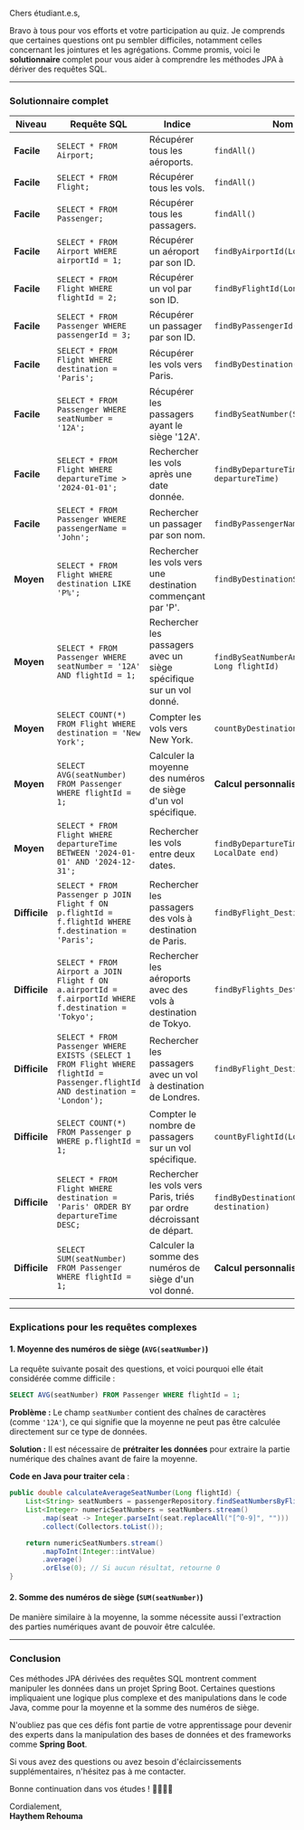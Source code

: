 Chers étudiant.e.s,

Bravo à tous pour vos efforts et votre participation au quiz. Je comprends que certaines questions ont pu sembler difficiles, notamment celles concernant les jointures et les agrégations. Comme promis, voici le **solutionnaire** complet pour vous aider à comprendre les méthodes JPA à dériver des requêtes SQL.

---

### Solutionnaire complet

| **Niveau**   | **Requête SQL**                                                                                                                               | **Indice**                                                          | **Nom de la méthode JPA**                           |
|--------------|------------------------------------------------------------------------------------------------------------------------------------------------|----------------------------------------------------------------------|-----------------------------------------------------|
| **Facile**   | `SELECT * FROM Airport;`                                                                                                                       | Récupérer tous les aéroports.                                         | `findAll()`                                         |
| **Facile**   | `SELECT * FROM Flight;`                                                                                                                        | Récupérer tous les vols.                                              | `findAll()`                                         |
| **Facile**   | `SELECT * FROM Passenger;`                                                                                                                     | Récupérer tous les passagers.                                         | `findAll()`                                         |
| **Facile**   | `SELECT * FROM Airport WHERE airportId = 1;`                                                                                                   | Récupérer un aéroport par son ID.                                     | `findByAirportId(Long airportId)`                   |
| **Facile**   | `SELECT * FROM Flight WHERE flightId = 2;`                                                                                                     | Récupérer un vol par son ID.                                          | `findByFlightId(Long flightId)`                     |
| **Facile**   | `SELECT * FROM Passenger WHERE passengerId = 3;`                                                                                               | Récupérer un passager par son ID.                                     | `findByPassengerId(Long passengerId)`               |
| **Facile**   | `SELECT * FROM Flight WHERE destination = 'Paris';`                                                                                            | Récupérer les vols vers Paris.                                        | `findByDestination(String destination)`             |
| **Facile**   | `SELECT * FROM Passenger WHERE seatNumber = '12A';`                                                                                            | Récupérer les passagers ayant le siège '12A'.                         | `findBySeatNumber(String seatNumber)`               |
| **Facile**   | `SELECT * FROM Flight WHERE departureTime > '2024-01-01';`                                                                                     | Rechercher les vols après une date donnée.                            | `findByDepartureTimeAfter(LocalDate departureTime)` |
| **Facile**   | `SELECT * FROM Passenger WHERE passengerName = 'John';`                                                                                        | Rechercher un passager par son nom.                                   | `findByPassengerName(String passengerName)`         |
| **Moyen**    | `SELECT * FROM Flight WHERE destination LIKE 'P%';`                                                                                            | Rechercher les vols vers une destination commençant par 'P'.          | `findByDestinationStartingWith(String prefix)`      |
| **Moyen**    | `SELECT * FROM Passenger WHERE seatNumber = '12A' AND flightId = 1;`                                                                           | Rechercher les passagers avec un siège spécifique sur un vol donné.   | `findBySeatNumberAndFlightId(String seatNumber, Long flightId)` |
| **Moyen**    | `SELECT COUNT(*) FROM Flight WHERE destination = 'New York';`                                                                                  | Compter les vols vers New York.                                       | `countByDestination(String destination)`            |
| **Moyen**    | `SELECT AVG(seatNumber) FROM Passenger WHERE flightId = 1;`                                                                                    | Calculer la moyenne des numéros de siège d'un vol spécifique.         | **Calcul personnalisé nécessaire (voir ci-dessous)** |
| **Moyen**    | `SELECT * FROM Flight WHERE departureTime BETWEEN '2024-01-01' AND '2024-12-31';`                                                              | Rechercher les vols entre deux dates.                                 | `findByDepartureTimeBetween(LocalDate start, LocalDate end)` |
| **Difficile**| `SELECT * FROM Passenger p JOIN Flight f ON p.flightId = f.flightId WHERE f.destination = 'Paris';`                                              | Rechercher les passagers des vols à destination de Paris.             | `findByFlight_Destination(String destination)`      |
| **Difficile**| `SELECT * FROM Airport a JOIN Flight f ON a.airportId = f.airportId WHERE f.destination = 'Tokyo';`                                             | Rechercher les aéroports avec des vols à destination de Tokyo.        | `findByFlights_Destination(String destination)`     |
| **Difficile**| `SELECT * FROM Passenger WHERE EXISTS (SELECT 1 FROM Flight WHERE flightId = Passenger.flightId AND destination = 'London');`                   | Rechercher les passagers avec un vol à destination de Londres.        | `findByFlight_Destination(String destination)`      |
| **Difficile**| `SELECT COUNT(*) FROM Passenger p WHERE p.flightId = 1;`                                                                                       | Compter le nombre de passagers sur un vol spécifique.                 | `countByFlightId(Long flightId)`                    |
| **Difficile**| `SELECT * FROM Flight WHERE destination = 'Paris' ORDER BY departureTime DESC;`                                                                | Rechercher les vols vers Paris, triés par ordre décroissant de départ.| `findByDestinationOrderByDepartureTimeDesc(String destination)` |
| **Difficile**| `SELECT SUM(seatNumber) FROM Passenger WHERE flightId = 1;`                                                                                    | Calculer la somme des numéros de siège d'un vol donné.                | **Calcul personnalisé nécessaire (voir ci-dessous)** |

---

### Explications pour les requêtes complexes

#### 1. Moyenne des numéros de siège (`AVG(seatNumber)`)

La requête suivante posait des questions, et voici pourquoi elle était considérée comme difficile :
```sql
SELECT AVG(seatNumber) FROM Passenger WHERE flightId = 1;
```
**Problème :** Le champ `seatNumber` contient des chaînes de caractères (comme `'12A'`), ce qui signifie que la moyenne ne peut pas être calculée directement sur ce type de données.

**Solution :** Il est nécessaire de **prétraiter les données** pour extraire la partie numérique des chaînes avant de faire la moyenne.

**Code en Java pour traiter cela** :
```java
public double calculateAverageSeatNumber(Long flightId) {
    List<String> seatNumbers = passengerRepository.findSeatNumbersByFlightId(flightId);
    List<Integer> numericSeatNumbers = seatNumbers.stream()
        .map(seat -> Integer.parseInt(seat.replaceAll("[^0-9]", "")))
        .collect(Collectors.toList());

    return numericSeatNumbers.stream()
        .mapToInt(Integer::intValue)
        .average()
        .orElse(0); // Si aucun résultat, retourne 0
}
```

#### 2. Somme des numéros de siège (`SUM(seatNumber)`)

De manière similaire à la moyenne, la somme nécessite aussi l'extraction des parties numériques avant de pouvoir être calculée.

---

### Conclusion

Ces méthodes JPA dérivées des requêtes SQL montrent comment manipuler les données dans un projet Spring Boot. Certaines questions impliquaient une logique plus complexe et des manipulations dans le code Java, comme pour la moyenne et la somme des numéros de siège.

N'oubliez pas que ces défis font partie de votre apprentissage pour devenir des experts dans la manipulation des bases de données et des frameworks comme **Spring Boot**.

Si vous avez des questions ou avez besoin d'éclaircissements supplémentaires, n'hésitez pas à me contacter.

Bonne continuation dans vos études ! 👨‍🎓👩‍🎓

Cordialement,  
**Haythem Rehouma**
